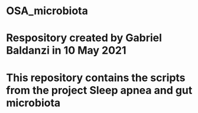# OSA_microbiota

# Respository created by Gabriel Baldanzi in 10 May 2021

# This repository contains the scripts from the project Sleep apnea and gut microbiota